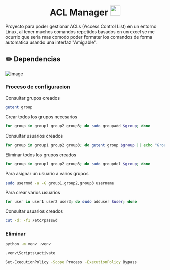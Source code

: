 <h1 align="center">ACL Manager <img
src="https://github.com/blackcater/blackcater/raw/main/images/Hi.gif" height="32" /></h1>



Proyecto para poder gestionar ACLs (Access Control List) en un entorno Linux, al tener muchos comandos repetidos basados en un excel se me ocurrio que seria mas comodo poder formater los comandos de forma automatica usando una interfaz "Amigable".

## ✏️ Dependencias

![image](https://github.com/Eli-Martinez-Rincon/Eli-Martinez-Rincon/assets/55964635/409f30b6-4571-4bdd-ad15-29366fc9c563)

### Proceso de configuracion

Consultar grupos creados

```bash
getent group
```

Crear todos los grupos necesarios

```bash
for group in group1 group2 group3; do sudo groupadd $group; done
```

Consultar usuarios creados

```bash
for group in group1 group2 group3; do getent group $group || echo "Group $group does not exist"; done
```

Eliminar todos los grupos creados

```bash
for group in group1 group2 group3; do sudo groupdel $group; done
```

Para asignar un usuario a varios grupos

```bash
sudo usermod -a -G group1,group2,group3 username
```

Para crear varios usuarios

```bash
for user in user1 user2 user3; do sudo adduser $user; done
```

Consultar usuarios creados

```bash
cut -d: -f1 /etc/passwd
```

### Eliminar

```bash
python -m venv .venv

.venv\Scripts\activate

Set-ExecutionPolicy -Scope Process -ExecutionPolicy Bypass
```
